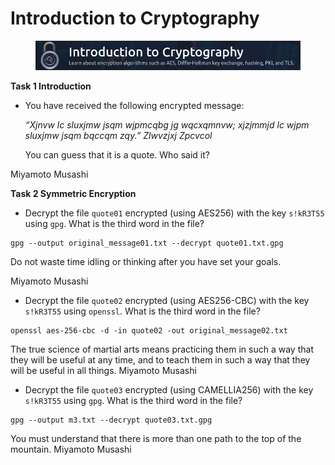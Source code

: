 # Introduction to Cryptography

<figure><img src=".gitbook/assets/Introduction to cryptography-THM room image.png" alt=""><figcaption></figcaption></figure>



**Task 1 Introduction**

*   You have received the following encrypted message:

    _“Xjnvw lc sluxjmw jsqm wjpmcqbg jg wqcxqmnvw; xjzjmmjd lc wjpm sluxjmw jsqm bqccqm zqy.” Zlwvzjxj Zpcvcol_

    You can guess that it is a quote. Who said it?

Miyamoto Musashi



**Task 2 Symmetric Encryption**

* Decrypt the file `quote01` encrypted (using AES256) with the key `s!kR3T55` using `gpg`. What is the third word in the file?

```
gpg --output original_message01.txt --decrypt quote01.txt.gpg
```

Do not waste time idling or thinking after you have set your goals.

Miyamoto Musashi

* Decrypt the file `quote02` encrypted (using AES256-CBC) with the key `s!kR3T55` using `openssl`. What is the third word in the file?

```
openssl aes-256-cbc -d -in quote02 -out original_message02.txt 
```

The true science of martial arts means practicing them in such a way that they will be useful at any time, and to teach them in such a way that they will be useful in all things. Miyamoto Musashi

* Decrypt the file `quote03` encrypted (using CAMELLIA256) with the key `s!kR3T55` using `gpg`. What is the third word in the file?

```
gpg --output m3.txt --decrypt quote03.txt.gpg
```

You must understand that there is more than one path to the top of the mountain. Miyamoto Musashi
